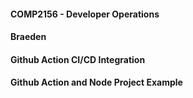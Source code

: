 #### COMP2156 - Developer Operations
#### Braeden
#### Github Action CI/CD Integration
#### Github Action and Node Project Example